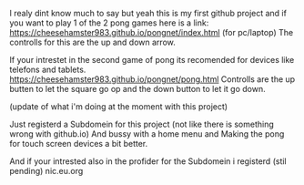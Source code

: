 I realy dint know much to say but yeah this is my first github project 
and if you want to play 1 of the 2 pong games here is a link: https://cheesehamster983.github.io/pongnet/index.html (for pc/laptop)
The controlls for this are the up and down arrow.

If your intrestet in the second game of pong its recomended for devices like telefons and tablets.
https://cheesehamster983.github.io/pongnet/pong.html
Controlls are the up butten to let the square go op and the down button to let it go down.

(update of what i'm doing at the moment with this project)

Just registerd a Subdomein for this project (not like there is something wrong with github.io)
And bussy with a home menu and Making the pong for touch screen devices a bit better.

And if your intrested also in the profider for the Subdomein i registerd (stil pending) nic.eu.org
